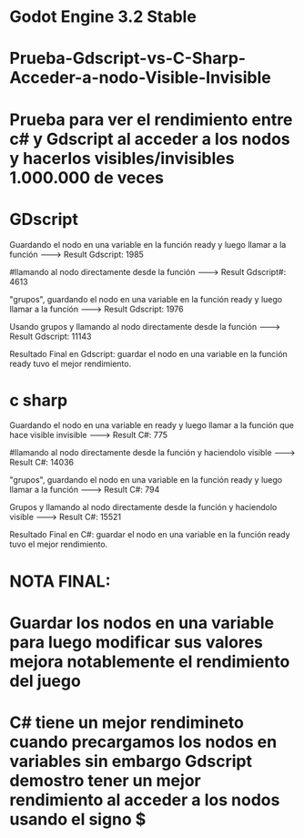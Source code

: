 # Godot Engine 3.2 Stable
# Prueba-Gdscript-vs-C-Sharp-Acceder-a-nodo-Visible-Invisible
# Prueba para ver el rendimiento entre c# y Gdscript al acceder a los nodos y hacerlos visibles/invisibles 1.000.000 de veces 


# GDscript 
Guardando el nodo en una variable en la función ready y luego llamar a la función ---> Result Gdscript: 1985

#llamando al nodo directamente desde la función --->  Result Gdscript#: 4613

"grupos", guardando el nodo en una variable en la función ready y luego llamar a la función --->   Result Gdscript: 1976

Usando grupos y llamando al nodo directamente desde la función --->  Result Gdscript: 11143

Resultado Final en Gdscript: guardar el nodo en una variable en la función ready tuvo el mejor rendimiento.

# c sharp
Guardando el nodo en una variable en ready y luego llamar a la función que hace visible invisible --->  Result C#: 775

#llamando al nodo directamente desde la función y haciendolo visible --->  Result C#: 14036

"grupos", guardando el nodo en una variable en la función ready y luego llamar a la función --->  Result C#: 794

Grupos y llamando al nodo directamente desde la función y haciendolo visible --->  Result C#: 15521

Resultado Final en C#: guardar el nodo en una variable en la función ready tuvo el mejor rendimiento.


# NOTA FINAL:
# Guardar los nodos en una variable para luego modificar sus valores mejora notablemente el rendimiento del juego
# C# tiene un mejor rendimineto cuando precargamos los nodos en variables sin embargo Gdscript demostro tener un mejor rendimiento al acceder a los nodos usando el signo $








